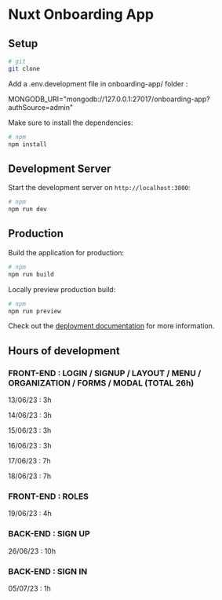 # Nuxt Onboarding App

## Setup

```bash
# git
git clone
```

Add a .env.development file in onboarding-app/ folder :

MONGODB_URI="mongodb://127.0.0.1:27017/onboarding-app?authSource=admin"

Make sure to install the dependencies:

```bash
# npm
npm install
```

## Development Server

Start the development server on `http://localhost:3000`:

```bash
# npm
npm run dev
```

## Production

Build the application for production:

```bash
# npm
npm run build
```

Locally preview production build:

```bash
# npm
npm run preview
```

Check out the [deployment documentation](https://nuxt.com/docs/getting-started/deployment) for more information.


## Hours of development

### FRONT-END : LOGIN / SIGNUP / LAYOUT / MENU / ORGANIZATION / FORMS / MODAL (TOTAL 26h)

13/06/23 : 3h

14/06/23 : 3h

15/06/23 : 3h

16/06/23 : 3h

17/06/23 : 7h

18/06/23 : 7h

### FRONT-END : ROLES 

19/06/23 : 4h

### BACK-END : SIGN UP

26/06/23 : 10h

### BACK-END : SIGN IN

05/07/23 : 1h

